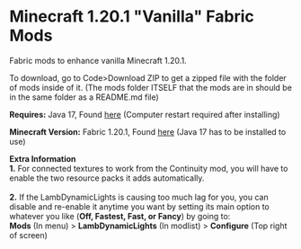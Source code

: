 # Minecraft 1.20.1 "Vanilla" Fabric Mods
Fabric mods to enhance vanilla Minecraft 1.20.1.

To download, go to Code>Download ZIP to get a zipped file with the folder of mods inside of it. (The mods folder ITSELF that the mods are in should be in the same folder as a README.md file)

**Requires:** Java 17, Found [here](https://download.oracle.com/java/17/archive/jdk-17.0.7_windows-x64_bin.exe) (Computer restart required after installing)

**Minecraft Version:** Fabric 1.20.1, Found [here](https://fabricmc.net/use/installer/) (Java 17 has to be installed to use)

__**Extra Information**__
<br>
**1.** For connected textures to work from the Continuity mod, you will have to enable the two resource packs it adds automatically.<br>
<br>
**2.** If the LambDynamicLights is causing too much lag for you, you can disable and re-enable it anytime you want by setting its main option to whatever you like (**Off, Fastest, Fast, or Fancy**) by going to:<br>
**Mods** (In menu) > **LambDynamicLights** (In modlist) > **Configure** (Top right of screen)
